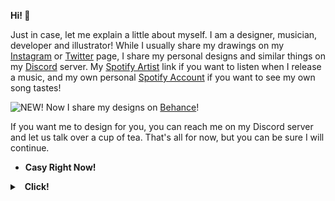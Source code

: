  **Hi! 👋**

Just in case, let me explain a little about myself. I am a designer, musician, developer and illustrator! While I usually share my drawings on my [Instagram](https://www.instagram.com/casyks/) or [Twitter](https://twitter.com/casyks) page, I share my personal designs and similar things on my [Discord](https://discord.gg/HSExNkAbSa) server. My [Spotify Artist](https://open.spotify.com/artist/1fHGp2TTdSU1jVQymk6dFD) link if you want to listen when I release a music, and my own personal [Spotify Account](https://open.spotify.com/user/yvg9dvng236uqt9u8nfju6rr2) if you want to see my own song tastes!

![NEW!](https://cdn.discordapp.com/emojis/1013048890519453756.webp?size=24&quality=lossless)   Now I share my designs on [Behance](http://be.net/casyks)!

If you want me to design for you, you can reach me on my Discord server and let us talk over a cup of tea. That's all for now, but you can be sure I will continue.
 
- **Casy Right Now!**


<details>
  <summary>&nbsp; <b>Click!</b></summary>
  &nbsp; 
  <details>
    <summary> &nbsp; &nbsp; &nbsp; <b>Discord!</b></summary>
    <img src="https://lanyard-profile-readme.vercel.app/api/458583603903856640?bg=0d1117">
  </details>

  <details>
    <summary> &nbsp; &nbsp; &nbsp; <b>Spotify!</b></summary>
    <img src="https://spotify-github-profile.vercel.app/api/view?uid=yvg9dvng236uqt9u8nfju6rr2&cover_image=true&theme=compact">
  </details>
  
 </details>
  





